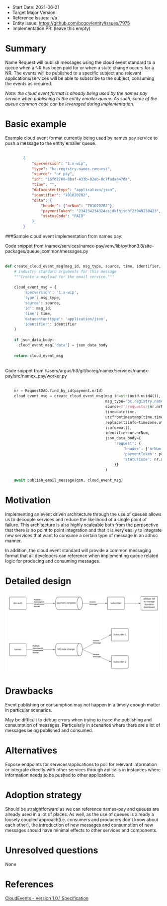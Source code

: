 - Start Date: 2021-06-21
- Target Major Version: 
- Reference Issues: n/a
- Entity Issue: https://github.com/bcgov/entity/issues/7975
- Implementation PR: (leave this empty)

# Summary

Name Request will publish messages using the cloud event standard to a queue when a NR has been paid for or when a 
state change occurs for a NR.  The events will be published to a specific subject and relevant
applications/services will be able to subscribe to the subject, consuming the events as required.

_Note: the cloud event format is already being used by the names pay service when publishing to the entity emailer queue.
As such, some of the queue common code can be leveraged during implementation._

# Basic example

Example cloud event format currently being used by names pay service to push a message to the entity emailer queue. 

``` json

        {
            "specversion": "1.x-wip",
            "type": "bc.registry.names.request",
            "source": "nr_pay",
            "id": "16fd2706-8baf-433b-82eb-8c7fada847da",
            "time": "",
            "datacontenttype": "application/json",
            "identifier": "781020202",
            "data": {
                "header": {"nrNum": "781020202"},
                "paymentToken": "234234234324asjdkfhjsdhf23949239423",
                "statusCode": "PAID"
            }
        }

```

###Sample cloud event implementation from names pay:

Code snippet from /namex/services/namex-pay/venv/lib/python3.8/site-packages/queue_common/messages.py
``` python

def create_cloud_event_msg(msg_id, msg_type, source, time, identifier, json_data_body):  # pylint: disable=too-many-arguments # noqa E501
    # industry standard arguments for this message
    """Create a payload for the email service."""
    
    cloud_event_msg = {
        'specversion': '1.x-wip',
        'type': msg_type,
        'source': source,
        'id': msg_id,
        'time': time,
        'datacontenttype': 'application/json',
        'identifier': identifier
    }
    
    if json_data_body:
      cloud_event_msg['data'] = json_data_body

    return cloud_event_msg
    
```


Code snippet from /Users/argus/h3/git/bcreg/namex/services/namex-pay/src/namex_pay/worker.py
``` python
   
    nr = RequestDAO.find_by_id(payment.nrId)
    cloud_event_msg = create_cloud_event_msg(msg_id=str(uuid.uuid4()),
                                             msg_type='bc.registry.names.request',
                                             source=f'/requests/{nr.nrNum}',
                                             time=datetime.
                                             utcfromtimestamp(time.time()).
                                             replace(tzinfo=timezone.utc).
                                             isoformat(),
                                             identifier=nr.nrNum,
                                             json_data_body={
                                                 'request': {
                                                     'header': {'nrNum': nr.nrNum},
                                                     'paymentToken': payment.payment_token,
                                                     'statusCode': nr.stateCd
                                                 }}
                                             )
    
    await publish_email_message(qsm, cloud_event_msg)
```

# Motivation

Implementing an event driven architecture through the use of queues allows us to decouple services and 
reduce the likelihood of a single point of failure.  This architecture is also highly scaleable both from 
the perpsective that there is no point to point integration and that it is very easily
to integrate new services that want to consume a certain type of message in an adhoc manner.

In addition, the cloud event standard will provide a common messaging format that all developers can 
reference when implementing queue related logic for producing and consuming messages.


# Detailed design

![Name Request Cloud Events Diagram](rfc-cloud-events-for-name-request/cloud_events_diagram.png)


# Drawbacks

Event publishing or consumption may not happen in a timely enough matter in particular scenarios.

May be difficult to debug errors when trying to trace the publishing and consumption of messages.  Particularly in
scenarios where there are a lot of messages being published and consumed.


# Alternatives

Expose endpoints for services/applications to poll for relevant information or integrate directly with other services
through api calls in instances where information needs to be pushed to other applications.


# Adoption strategy

Should be straightforward as we can reference names-pay and queues are already used in a lot of places.  As well, 
as the use of queues is already a loosely coupled approach(i.e. consumers and producers don't know about each other), 
the introduction of new messages and consumption of new messages should have minimal effects to other services and components.

# Unresolved questions

None


# References 

[CloudEvents - Version 1.0.1 Specification](https://github.com/cloudevents/spec/blob/v1.0.1/spec.md)



